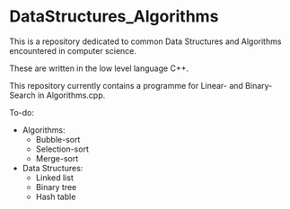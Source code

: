 # DataStructures_Algorithms

This is a repository dedicated to common Data Structures and Algorithms encountered in computer science.

These are written in the low level language C++.

This repository currently contains a programme for Linear- and Binary-Search in Algorithms.cpp.

To-do:
- Algorithms:
    - Bubble-sort
    - Selection-sort
    - Merge-sort
- Data Structures:
    - Linked list
    - Binary tree
    - Hash table
